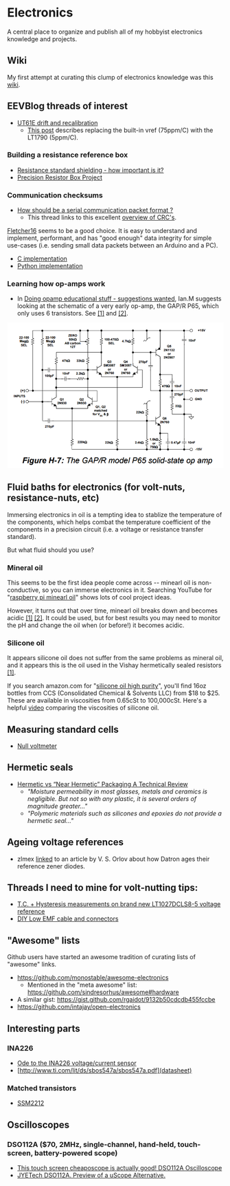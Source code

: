# Electronics
A central place to organize and publish all of my hobbyist electronics knowledge and projects.

## Wiki

My first attempt at curating this clump of electronics knowledge was this [wiki](https://github.com/pepaslabs/Electronics/wiki).

## EEVBlog threads of interest

- [UT61E drift and recalibration](https://www.eevblog.com/forum/testgear/ut61e-drift-and-recalibration/)
  - [This post](https://www.eevblog.com/forum/testgear/ut61e-drift-and-recalibration/msg345532/#msg345532) describes replacing the built-in vref (75ppm/C) with the LT1790 (5ppm/C).

### Building a resistance reference box

- [Resistance standard shielding - how important is it?](http://www.eevblog.com/forum/metrology/resistance-standard-shielding-how-important-is-it/)
- [Precision Resistor Box Project](http://www.eevblog.com/forum/metrology/precision-resistor-box-project/)

### Communication checksums

- [How should be a serial communication packet format ?](http://www.eevblog.com/forum/microcontrollers/how-should-be-a-serial-communication-packet-format/msg1256957/#msg1256957)
  - This thread links to this excellent [overview of CRC's](https://users.ece.cmu.edu/~koopman/pubs/KoopmanCRCWebinar9May2012.pdf).

[Fletcher16](https://en.wikipedia.org/wiki/Fletcher%27s_checksum) seems to be a good choice.  It is easy to understand and implement, performant, and has "good enough" data integrity for simple use-cases (i.e. sending small data packets between an Arduino and a PC).

- [C implementation](https://en.wikipedia.org/wiki/Fletcher%27s_checksum#Implementation)
- [Python implementation](https://gist.github.com/globby/9337839)

### Learning how op-amps work

- In [Doing opamp educational stuff - suggestions wanted](http://www.eevblog.com/forum/projects/doing-opamp-educational-stuff-suggestions-wanted/msg1270993/#msg1270993), Ian.M suggests looking at the schematic of a very early op-amp, the GAP/R P65, which only uses 6 transistors.  See [[1]](http://www.analog.com/media/en/training-seminars/design-handbooks/Op-Amp-Applications/SectionH.pdf) and [[2]](http://www.philbrickarchive.org/pp65a.htm).

![GAP/R P65](.media/gapr-p65.png)

## Fluid baths for electronics (for volt-nuts, resistance-nuts, etc)

Immersing electronics in oil is a tempting idea to stablize the temperature of the components, which helps combat the temperature coefficient of the components in a precision circuit (i.e. a voltage or resistance transfer standard).

But what fluid should you use?

### Mineral oil

This seems to be the first idea people come across -- minearl oil is non-conductive, so you can immerse electronics in it.  Searching YouTube for "[raspberry pi minearl oil](https://www.youtube.com/results?search_query=raspberry+pi+minearl+oil)" shows lots of cool project ideas.

However, it turns out that over time, minearl oil breaks down and becomes acidic [[1]](http://www.eevblog.com/forum/metrology/ultra-precision-reference-ltz1000/msg410930/#msg410930) [[2]](https://www.eevblog.com/forum/projects/suggestions-for-a-temperature-sensor/msg75547/#msg75547).  It could be used, but for best results you may need to monitor the pH and change the oil when (or before!) it becomes acidic.

### Silicone oil

It appears silicone oil does not suffer from the same problems as mineral oil, and it appears this is the oil used in the Vishay hermetically sealed resistors [[1]](http://www.eevblog.com/forum/metrology/ultra-precision-reference-ltz1000/msg410930/#msg410930).

If you search amazon.com for "[silicone oil high purity](https://www.amazon.com/s/ref=nb_sb_noss?url=search-alias%3Daps&field-keywords=silicone+oil+high+purity&rh=i%3Aaps%2Ck%3Asilicone+oil+high+purity)", you'll find 16oz bottles from CCS (Consolidated Chemical & Solvents LLC) from $18 to $25.  These are available in viscosities from 0.65cSt to 100,000cSt.  Here's a helpful [video](https://www.youtube.com/watch?v=g1c4E1ze0Vo) comparing the viscosities of silicone oil.

## Measuring standard cells

- [Null voltmeter](https://www.eevblog.com/forum/metrology/null-voltmeter/msg1020972/#msg1020972)

## Hermetic seals

- [Hermetic vs “Near Hermetic” Packaging A Technical Review](https://www.tjgreenllc.com/2016/09/21/hermetic-vs-near-hermetic-packaging-a-technical-review/)
  - _"Moisture permeability in most glasses, metals and ceramics is negligible. But not so with any plastic, it is several orders of magnitude greater..."_
  - _"Polymeric materials such as silicones and epoxies do not provide a hermetic seal..."_

## Ageing voltage references

- zlmex [linked](http://www.eevblog.com/forum/metrology/t-c-hysteresis-measurements-on-brand-new-lt1027dcls8-5-voltage-reference/msg981794/#msg981794) to an article by V. S. Orlov about how Datron ages their reference zener diodes.

## Threads I need to mine for volt-nutting tips:

- [T.C. + Hysteresis measurements on brand new LT1027DCLS8-5 voltage reference](http://www.eevblog.com/forum/metrology/t-c-hysteresis-measurements-on-brand-new-lt1027dcls8-5-voltage-reference/)
- [DIY Low EMF cable and connectors](http://www.eevblog.com/forum/metrology/diy-low-emf-cable-and-connectors/)

## "Awesome" lists

Github users have started an awesome tradition of curating lists of "awesome" links.

- https://github.com/monostable/awesome-electronics
  - Mentioned in the "meta awesome" list: https://github.com/sindresorhus/awesome#hardware
- A similar gist: https://gist.github.com/rgaidot/9132b50cdcdb455fccbe
- https://github.com/intajay/open-electronics

## Interesting parts 

### INA226
- [Ode to the INA226 voltage/current sensor](http://www.eevblog.com/forum/projects/ode-to-the-ina226-voltagecurrent-sensor/)
- [http://www.ti.com/lit/ds/sbos547a/sbos547a.pdf](datasheet)

### Matched transistors

- [SSM2212](http://www.analog.com/media/en/technical-documentation/data-sheets/SSM2212.pdf)

## Oscilloscopes

### DSO112A ($70, 2MHz, single-channel, hand-held, touch-screen, battery-powered scope)
- [This touch screen cheaposcope is actually good! DSO112A Oscilloscope](https://www.youtube.com/watch?v=fGU9LoEpQFw)
- [JYETech DSO112A. Preview of a uScope Alternative.](https://www.youtube.com/watch?v=qU9Tm-GqMDI)
